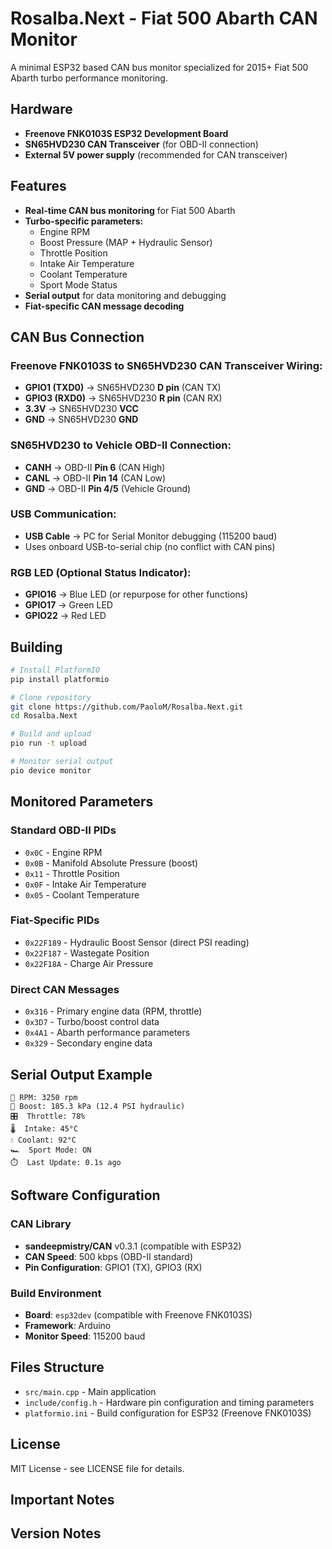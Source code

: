 # Rosalba.Next - Fiat 500 Abarth CAN Monitor

A minimal ESP32 based CAN bus monitor specialized for 2015+ Fiat 500 Abarth turbo performance monitoring.

## Hardware

- **Freenove FNK0103S ESP32 Development Board**
- **SN65HVD230 CAN Transceiver** (for OBD-II connection)
- **External 5V power supply** (recommended for CAN transceiver)

## Features

- **Real-time CAN bus monitoring** for Fiat 500 Abarth
- **Turbo-specific parameters:**
  - Engine RPM
  - Boost Pressure (MAP + Hydraulic Sensor)
  - Throttle Position
  - Intake Air Temperature
  - Coolant Temperature
  - Sport Mode Status
- **Serial output** for data monitoring and debugging
- **Fiat-specific CAN message decoding**

## CAN Bus Connection

### Freenove FNK0103S to SN65HVD230 CAN Transceiver Wiring:
- **GPIO1 (TXD0)** → SN65HVD230 **D pin** (CAN TX)
- **GPIO3 (RXD0)** → SN65HVD230 **R pin** (CAN RX)
- **3.3V** → SN65HVD230 **VCC**
- **GND** → SN65HVD230 **GND**

### SN65HVD230 to Vehicle OBD-II Connection:
- **CANH** → OBD-II **Pin 6** (CAN High)
- **CANL** → OBD-II **Pin 14** (CAN Low)
- **GND** → OBD-II **Pin 4/5** (Vehicle Ground)

### USB Communication:
- **USB Cable** → PC for Serial Monitor debugging (115200 baud)
- Uses onboard USB-to-serial chip (no conflict with CAN pins)

### RGB LED (Optional Status Indicator):
- **GPIO16** → Blue LED (or repurpose for other functions)
- **GPIO17** → Green LED  
- **GPIO22** → Red LED

## Building

```bash
# Install PlatformIO
pip install platformio

# Clone repository
git clone https://github.com/PaoloM/Rosalba.Next.git
cd Rosalba.Next

# Build and upload
pio run -t upload

# Monitor serial output
pio device monitor
```

## Monitored Parameters

### Standard OBD-II PIDs
- `0x0C` - Engine RPM
- `0x0B` - Manifold Absolute Pressure (boost)
- `0x11` - Throttle Position
- `0x0F` - Intake Air Temperature
- `0x05` - Coolant Temperature

### Fiat-Specific PIDs
- `0x22F189` - Hydraulic Boost Sensor (direct PSI reading)
- `0x22F187` - Wastegate Position
- `0x22F18A` - Charge Air Pressure

### Direct CAN Messages
- `0x316` - Primary engine data (RPM, throttle)
- `0x3D7` - Turbo/boost control data
- `0x4A1` - Abarth performance parameters
- `0x329` - Secondary engine data

## Serial Output Example

```
🏁 RPM: 3250 rpm
💨 Boost: 185.3 kPa (12.4 PSI hydraulic)
🎛️  Throttle: 78%
🌡️  Intake: 45°C
💧 Coolant: 92°C
🏎️  Sport Mode: ON
⏱️  Last Update: 0.1s ago
```

## Software Configuration

### CAN Library
- **sandeepmistry/CAN** v0.3.1 (compatible with ESP32)
- **CAN Speed**: 500 kbps (OBD-II standard)
- **Pin Configuration**: GPIO1 (TX), GPIO3 (RX)

### Build Environment
- **Board**: `esp32dev` (compatible with Freenove FNK0103S)
- **Framework**: Arduino
- **Monitor Speed**: 115200 baud

## Files Structure

- `src/main.cpp` - Main application
- `include/config.h` - Hardware pin configuration and timing parameters
- `platformio.ini` - Build configuration for ESP32 (Freenove FNK0103S)

## License

MIT License - see LICENSE file for details.

## Important Notes


## Version Notes
